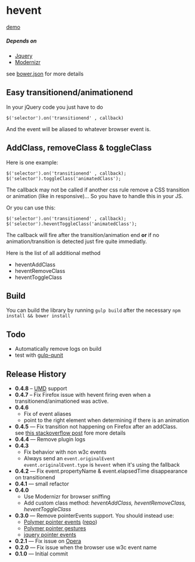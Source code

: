 # hevent

[demo](http://hiswe.github.io/hevent/)

##### Depends on

- [Jquery](http://jquery.com/)
- [Modernizr](http://modernizr.com/)

see [bower.json](https://github.com/Hiswe/hevent/blob/master/bower.json) for more details


## Easy transitionend/animationend

In your jQuery code you just have to do

```
$('selector').on('transitionend' , callback)
```
And the event will be aliased to whatever browser event is.

## AddClass, removeClass & toggleClass

Here is one example:

```
$('selector').on('transitionend' , callback);  
$('selector').toggleClass('animatedClass');
```

The callback may not be called if another css rule remove a CSS transition or animation (like in responsive)… So you have to handle this in your JS.

Or you can use this:

```
$('selector').on('transitionend' , callback);
$('selector').heventToggleClass('animatedClass');
```

The callback will fire after the transition/animation end
**or**
if no animation/transition is detected just fire quite immediatly.

Here is the list of all additional method

- heventAddClass
- heventRemoveClass
- heventToggleClass

## Build

You can build the library by running ```gulp build``` after the necessary ```npm install && bower install```

## Todo

- Automatically remove logs on build 
- test with [gulp-qunit](https://www.npmjs.org/package/gulp-qunit)

## Release History

- **0.4.8** – [UMD](https://github.com/umdjs/umd) support
- **0.4.7** – Fix Firefox issue with hevent firing even when a transitionend/animationed was active. 
- **0.4.6**  
  - Fix of event aliases
  - point to the right element when determining if there is an animation
- **0.4.5**  — Fix transition not happening on Firefox after an addClass.  
  see [this stackoverflow post](http://stackoverflow.com/questions/7069167/css-transition-not-firing) fore more details
- **0.4.4**  — Remove plugin logs
- **0.4.3**
  - Fix behavior with non w3c events
  - Always send an ```event.originalEvent```  
  ```event.originalEvent.type``` is ```hevent``` when it's using the fallback
- **0.4.2** — Fix event.propertyName & event.elapsedTime disappearance on transitionend
- **0.4.1** — small refactor
- **0.4.0**
  - Use Modernizr for browser sniffing
  - Add custom class method: *heventAddClass, heventRemoveClass, heventToggleClass*
- **0.3.0** — Remove pointerEvents support. You should instead use:
  - [Polymer pointer events](http://www.polymer-project.org/platform/pointer-events.html) ([repo](https://github.com/polymer/PointerEvents))
  - [Polymer pointer gestures](https://github.com/Polymer/PointerGestures)
  - [jquery pointer events](https://github.com/jquery/jquery-pointer-events)
- **0.2.1** — Fix issue on [Opera](http://ianlunn.co.uk/articles/opera-12-otransitionend-bugs-and-workarounds/)
- **0.2.0** — Fix issue when the browser use w3c event name
- **0.1.0** — Initial commit
